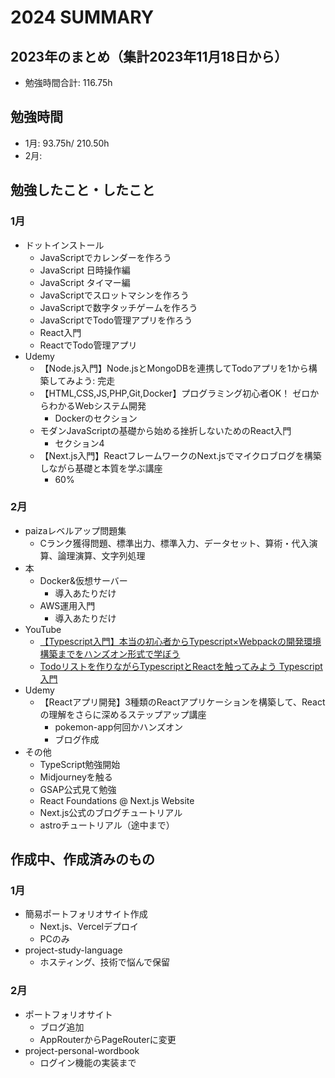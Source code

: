 # 2024 SUMMARY

## 2023年のまとめ（集計2023年11月18日から）

- 勉強時間合計: 116.75h

## 勉強時間

- 1月: 93.75h/ 210.50h 
- 2月:

## 勉強したこと・したこと

### 1月

- ドットインストール
  - JavaScriptでカレンダーを作ろう
  - JavaScript 日時操作編
  - JavaScript タイマー編
  - JavaScriptでスロットマシンを作ろう
  - JavaScriptで数字タッチゲームを作ろう
  - JavaScriptでTodo管理アプリを作ろう
  - React入門
  - ReactでTodo管理アプリ
- Udemy
  - 【Node.js入門】Node.jsとMongoDBを連携してTodoアプリを1から構築してみよう: 完走
  - 【HTML,CSS,JS,PHP,Git,Docker】プログラミング初心者OK！ ゼロからわかるWebシステム開発
    - Dockerのセクション
  - モダンJavaScriptの基礎から始める挫折しないためのReact入門
    - セクション4
  - 【Next.js入門】ReactフレームワークのNext.jsでマイクロブログを構築しながら基礎と本質を学ぶ講座
    - 60%

### 2月

- paizaレベルアップ問題集
  - Cランク獲得問題、標準出力、標準入力、データセット、算術・代入演算、論理演算、文字列処理
- 本
  - Docker&仮想サーバー
    - 導入あたりだけ
  - AWS運用入門
    - 導入あたりだけ
- YouTube
  - [【Typescript入門】本当の初心者からTypescript×Webpackの開発環境構築までをハンズオン形式で学ぼう](https://www.youtube.com/watch?v=ECc1EXnx7VQ)
  - [Todoリストを作りながらTypescriptとReactを触ってみよう Typescript入門](https://www.youtube.com/watch?v=ANcopd8Bmao&t=29s)
- Udemy 
  - 【Reactアプリ開発】3種類のReactアプリケーションを構築して、Reactの理解をさらに深めるステップアップ講座
    - pokemon-app何回かハンズオン
    - ブログ作成
- その他
  - TypeScript勉強開始
  - Midjourneyを触る
  - GSAP公式見て勉強
  - React Foundations @ Next.js Website
  - Next.js公式のブログチュートリアル
  - astroチュートリアル（途中まで）
    
## 作成中、作成済みのもの

### 1月

- 簡易ポートフォリオサイト作成
  - Next.js、Vercelデプロイ
  - PCのみ
- project-study-language
  - ホスティング、技術で悩んで保留

### 2月

- ポートフォリオサイト
  - ブログ追加
  - AppRouterからPageRouterに変更
- project-personal-wordbook
  - ログイン機能の実装まで



